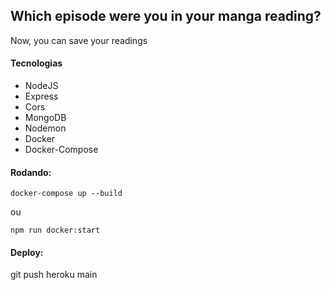 ## Which episode were you in your manga reading?

Now, you can save your readings

#### Tecnologias
- NodeJS
- Express
- Cors
- MongoDB
- Nodemon
- Docker
- Docker-Compose

#### Rodando:
```
docker-compose up --build
```
ou
```
npm run docker:start
```

#### Deploy:
git push heroku main